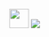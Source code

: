 <img width='35' src='https://cdn.jsdelivr.net/gh/yesmore/img/img/pop_cat.gif'/> <img src='https://readme-typing-svg.herokuapp.com?font=Fira+Code&weight=600&duration=4500&pause=1000&color=C1C1C1FF&vCenter=true&height=25&lines=HeyHeyHeyyyyyyyyyy----!!'/>

<!--
**Tsukishima1/Tsukishima1** is a ✨ _special_ ✨ repository because its `README.md` (this file) appears on your GitHub profile.

Here are some ideas to get you started:

- 🔭 I’m currently working on ...
- 🌱 I’m currently learning ...
- 👯 I’m looking to collaborate on ...
- 🤔 I’m looking for help with ...
- 💬 Ask me about ...
- 📫 How to reach me: ...
- 😄 Pronouns: ...
- ⚡ Fun fact: ...
-->
